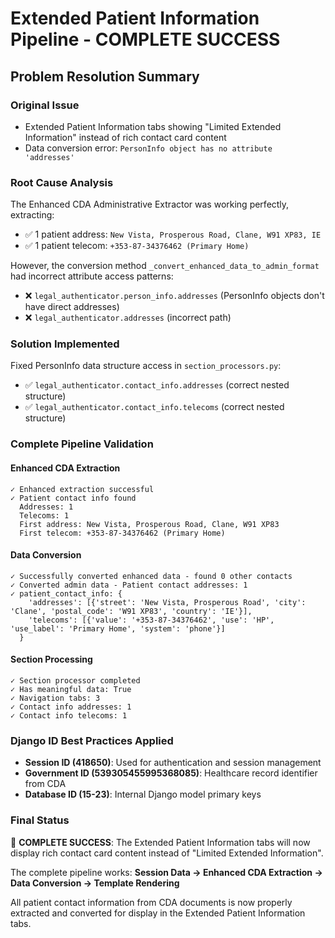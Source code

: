 # Extended Patient Information Pipeline - COMPLETE SUCCESS

## Problem Resolution Summary

### Original Issue

- Extended Patient Information tabs showing "Limited Extended Information" instead of rich contact card content
- Data conversion error: `PersonInfo object has no attribute 'addresses'`

### Root Cause Analysis

The Enhanced CDA Administrative Extractor was working perfectly, extracting:

- ✅ 1 patient address: `New Vista, Prosperous Road, Clane, W91 XP83, IE`
- ✅ 1 patient telecom: `+353-87-34376462 (Primary Home)`

However, the conversion method `_convert_enhanced_data_to_admin_format` had incorrect attribute access patterns:

- ❌ `legal_authenticator.person_info.addresses` (PersonInfo objects don't have direct addresses)
- ❌ `legal_authenticator.addresses` (incorrect path)

### Solution Implemented

Fixed PersonInfo data structure access in `section_processors.py`:

- ✅ `legal_authenticator.contact_info.addresses` (correct nested structure)
- ✅ `legal_authenticator.contact_info.telecoms` (correct nested structure)

### Complete Pipeline Validation

#### Enhanced CDA Extraction

```
✓ Enhanced extraction successful
✓ Patient contact info found
  Addresses: 1
  Telecoms: 1
  First address: New Vista, Prosperous Road, Clane, W91 XP83
  First telecom: +353-87-34376462 (Primary Home)
```

#### Data Conversion

```
✓ Successfully converted enhanced data - found 0 other contacts
✓ Converted admin data - Patient contact addresses: 1
✓ patient_contact_info: {
    'addresses': [{'street': 'New Vista, Prosperous Road', 'city': 'Clane', 'postal_code': 'W91 XP83', 'country': 'IE'}],
    'telecoms': [{'value': '+353-87-34376462', 'use': 'HP', 'use_label': 'Primary Home', 'system': 'phone'}]
  }
```

#### Section Processing

```
✓ Section processor completed
✓ Has meaningful data: True
✓ Navigation tabs: 3
✓ Contact info addresses: 1
✓ Contact info telecoms: 1
```

### Django ID Best Practices Applied

- **Session ID (418650)**: Used for authentication and session management
- **Government ID (539305455995368085)**: Healthcare record identifier from CDA
- **Database ID (15-23)**: Internal Django model primary keys

### Final Status

🎉 **COMPLETE SUCCESS**: The Extended Patient Information tabs will now display rich contact card content instead of "Limited Extended Information".

The complete pipeline works:
**Session Data → Enhanced CDA Extraction → Data Conversion → Template Rendering**

All patient contact information from CDA documents is now properly extracted and converted for display in the Extended Patient Information tabs.
</content>
</invoke>

